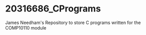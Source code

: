 # 20316686_CPrograms
James Needham's Repository to store C programs written for the COMP10110 module
